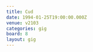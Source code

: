 ```yaml
---
title: Cud
date: 1994-01-25T19:00:00.000Z
venue: v2103
categories: gig
board: 8
layout: gig
---
```


